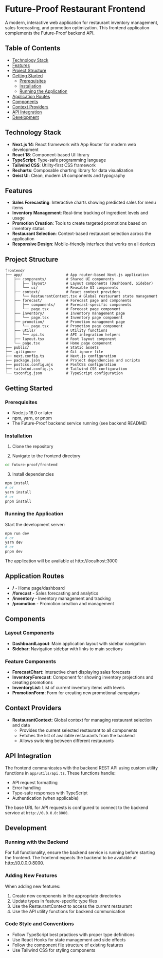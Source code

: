 # Future-Proof Restaurant Frontend

A modern, interactive web application for restaurant inventory management, sales forecasting, and promotion optimization. This frontend application complements the Future-Proof backend API.

## Table of Contents

- [Technology Stack](#technology-stack)
- [Features](#features)
- [Project Structure](#project-structure)
- [Getting Started](#getting-started)
  - [Prerequisites](#prerequisites)
  - [Installation](#installation)
  - [Running the Application](#running-the-application)
- [Application Routes](#application-routes)
- [Components](#components)
- [Context Providers](#context-providers)
- [API Integration](#api-integration)
- [Development](#development)

## Technology Stack

- **Next.js 14**: React framework with App Router for modern web development
- **React 18**: Component-based UI library
- **TypeScript**: Type-safe programming language
- **Tailwind CSS**: Utility-first CSS framework
- **Recharts**: Composable charting library for data visualization
- **Geist UI**: Clean, modern UI components and typography

## Features

- **Sales Forecasting**: Interactive charts showing predicted sales for menu items
- **Inventory Management**: Real-time tracking of ingredient levels and usage
- **Promotion Creation**: Tools to create targeted promotions based on inventory status
- **Restaurant Selection**: Context-based restaurant selection across the application
- **Responsive Design**: Mobile-friendly interface that works on all devices

## Project Structure

```
frontend/
├── app/                    # App router-based Next.js application
│   ├── components/         # Shared UI components
│   │   ├── layout/         # Layout components (Dashboard, Sidebar)
│   │   └── ui/             # Reusable UI components
│   ├── context/            # React context providers
│   │   └── RestaurantContext.tsx # Global restaurant state management
│   ├── forecast/           # Forecast page and components
│   │   ├── components/     # Forecast-specific components
│   │   └── page.tsx        # Forecast page component
│   ├── inventory/          # Inventory management page
│   │   └── page.tsx        # Inventory page component
│   ├── promotion/          # Promotion management page
│   │   └── page.tsx        # Promotion page component
│   ├── utils/              # Utility functions
│   │   └── api.ts          # API integration helpers
│   ├── layout.tsx          # Root layout component
│   └── page.tsx            # Home page component
├── public/                 # Static assets
├── .gitignore              # Git ignore file
├── next.config.ts          # Next.js configuration
├── package.json            # Project dependencies and scripts
├── postcss.config.mjs      # PostCSS configuration
├── tailwind.config.js      # Tailwind CSS configuration
└── tsconfig.json           # TypeScript configuration
```

## Getting Started

### Prerequisites

- Node.js 18.0 or later
- npm, yarn, or pnpm
- The Future-Proof backend service running (see backend README)

### Installation

1. Clone the repository

2. Navigate to the frontend directory

```bash
cd future-proof/frontend
```

3. Install dependencies

```bash
npm install
# or
yarn install
# or
pnpm install
```

### Running the Application

Start the development server:

```bash
npm run dev
# or
yarn dev
# or
pnpm dev
```

The application will be available at http://localhost:3000

## Application Routes

- **/** - Home page/dashboard
- **/forecast** - Sales forecasting and analytics
- **/inventory** - Inventory management and tracking
- **/promotion** - Promotion creation and management

## Components

### Layout Components

- **DashboardLayout**: Main application layout with sidebar navigation
- **Sidebar**: Navigation sidebar with links to main sections

### Feature Components

- **ForecastChart**: Interactive chart displaying sales forecasts
- **InventoryForecast**: Component for showing inventory projections and creating promotions
- **InventoryList**: List of current inventory items with levels
- **PromotionForm**: Form for creating new promotional campaigns

## Context Providers

- **RestaurantContext**: Global context for managing restaurant selection and data
  - Provides the current selected restaurant to all components
  - Fetches the list of available restaurants from the backend
  - Allows switching between different restaurants

## API Integration

The frontend communicates with the backend REST API using custom utility functions in `app/utils/api.ts`. These functions handle:  

- API request formatting
- Error handling
- Type-safe responses with TypeScript
- Authentication (when applicable)

The base URL for API requests is configured to connect to the backend service at `http://0.0.0.0:8000`.

## Development

### Running with the Backend

For full functionality, ensure the backend service is running before starting the frontend. The frontend expects the backend to be available at http://0.0.0.0:8000.

### Adding New Features

When adding new features:

1. Create new components in the appropriate directories
2. Update types in feature-specific type files
3. Use the RestaurantContext to access the current restaurant
4. Use the API utility functions for backend communication

### Code Style and Conventions

- Follow TypeScript best practices with proper type definitions
- Use React Hooks for state management and side effects
- Follow the component file structure of existing features
- Use Tailwind CSS for styling components
